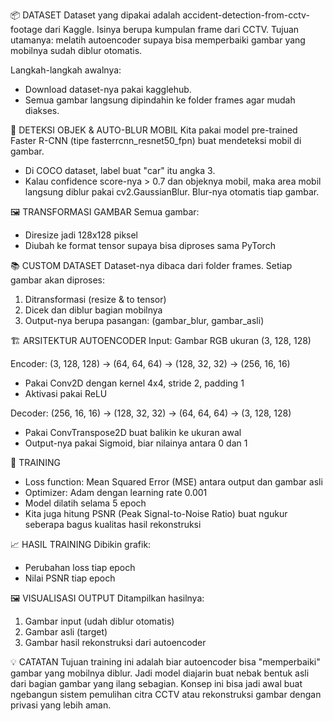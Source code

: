 📦 DATASET
Dataset yang dipakai adalah accident-detection-from-cctv-footage dari Kaggle. Isinya berupa kumpulan frame dari CCTV. Tujuan utamanya: melatih autoencoder supaya bisa memperbaiki gambar yang mobilnya sudah diblur otomatis.

Langkah-langkah awalnya:
- Download dataset-nya pakai kagglehub.
- Semua gambar langsung dipindahin ke folder frames agar mudah diakses.

🧠 DETEKSI OBJEK & AUTO-BLUR MOBIL
Kita pakai model pre-trained Faster R-CNN (tipe fasterrcnn_resnet50_fpn) buat mendeteksi mobil di gambar.
- Di COCO dataset, label buat "car" itu angka 3.
- Kalau confidence score-nya > 0.7 dan objeknya mobil, maka area mobil langsung diblur pakai cv2.GaussianBlur. Blur-nya otomatis tiap gambar.

🖼️ TRANSFORMASI GAMBAR
Semua gambar:
- Diresize jadi 128x128 piksel
- Diubah ke format tensor supaya bisa diproses sama PyTorch

📚 CUSTOM DATASET
Dataset-nya dibaca dari folder frames.
Setiap gambar akan diproses:
1. Ditransformasi (resize & to tensor)
2. Dicek dan diblur bagian mobilnya
3. Output-nya berupa pasangan: (gambar_blur, gambar_asli)

🏗️ ARSITEKTUR AUTOENCODER
Input: Gambar RGB ukuran (3, 128, 128)

Encoder:
(3, 128, 128) → (64, 64, 64) → (128, 32, 32) → (256, 16, 16)
- Pakai Conv2D dengan kernel 4x4, stride 2, padding 1
- Aktivasi pakai ReLU

Decoder:
(256, 16, 16) → (128, 32, 32) → (64, 64, 64) → (3, 128, 128)
- Pakai ConvTranspose2D buat balikin ke ukuran awal
- Output-nya pakai Sigmoid, biar nilainya antara 0 dan 1

🧪 TRAINING
- Loss function: Mean Squared Error (MSE) antara output dan gambar asli
- Optimizer: Adam dengan learning rate 0.001
- Model dilatih selama 5 epoch
- Kita juga hitung PSNR (Peak Signal-to-Noise Ratio) buat ngukur seberapa bagus kualitas hasil rekonstruksi

📈 HASIL TRAINING
Dibikin grafik:
- Perubahan loss tiap epoch
- Nilai PSNR tiap epoch

🖼️ VISUALISASI OUTPUT
Ditampilkan hasilnya:
1. Gambar input (udah diblur otomatis)
2. Gambar asli (target)
3. Gambar hasil rekonstruksi dari autoencoder

💡 CATATAN
Tujuan training ini adalah biar autoencoder bisa "memperbaiki" gambar yang mobilnya diblur.
Jadi model diajarin buat nebak bentuk asli dari bagian gambar yang ilang sebagian.
Konsep ini bisa jadi awal buat ngebangun sistem pemulihan citra CCTV atau rekonstruksi gambar dengan privasi yang lebih aman.

